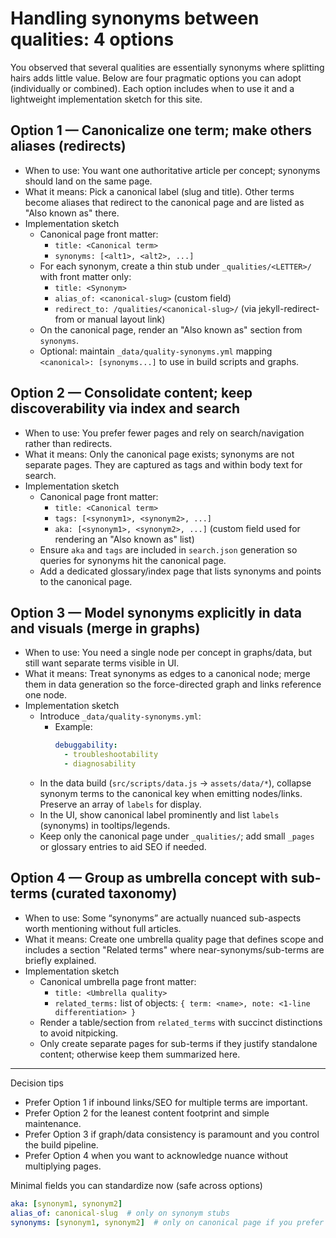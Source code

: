 # Handling synonyms between qualities: 4 options

You observed that several qualities are essentially synonyms where splitting hairs adds little value. Below are four pragmatic options you can adopt (individually or combined). Each option includes when to use it and a lightweight implementation sketch for this site.

## Option 1 — Canonicalize one term; make others aliases (redirects)
- When to use: You want one authoritative article per concept; synonyms should land on the same page.
- What it means: Pick a canonical label (slug and title). Other terms become aliases that redirect to the canonical page and are listed as "Also known as" there.
- Implementation sketch
  - Canonical page front matter:
    - `title: <Canonical term>`
    - `synonyms: [<alt1>, <alt2>, ...]`
  - For each synonym, create a thin stub under `_qualities/<LETTER>/` with front matter only:
    - `title: <Synonym>`
    - `alias_of: <canonical-slug>` (custom field)
    - `redirect_to: /qualities/<canonical-slug>/` (via jekyll-redirect-from or manual layout link)
  - On the canonical page, render an "Also known as" section from `synonyms`.
  - Optional: maintain `_data/quality-synonyms.yml` mapping `<canonical>: [synonyms...]` to use in build scripts and graphs.

## Option 2 — Consolidate content; keep discoverability via index and search
- When to use: You prefer fewer pages and rely on search/navigation rather than redirects.
- What it means: Only the canonical page exists; synonyms are not separate pages. They are captured as tags and within body text for search.
- Implementation sketch
  - Canonical page front matter:
    - `title: <Canonical term>`
    - `tags: [<synonym1>, <synonym2>, ...]`
    - `aka: [<synonym1>, <synonym2>, ...]` (custom field used for rendering an "Also known as" list)
  - Ensure `aka` and `tags` are included in `search.json` generation so queries for synonyms hit the canonical page.
  - Add a dedicated glossary/index page that lists synonyms and points to the canonical page.

## Option 3 — Model synonyms explicitly in data and visuals (merge in graphs)
- When to use: You need a single node per concept in graphs/data, but still want separate terms visible in UI.
- What it means: Treat synonyms as edges to a canonical node; merge them in data generation so the force-directed graph and links reference one node.
- Implementation sketch
  - Introduce `_data/quality-synonyms.yml`:
    - Example:
      ```yaml
      debuggability:
        - troubleshootability
        - diagnosability
      ```
  - In the data build (`src/scripts/data.js` → `assets/data/*`), collapse synonym terms to the canonical key when emitting nodes/links. Preserve an array of `labels` for display.
  - In the UI, show canonical label prominently and list `labels` (synonyms) in tooltips/legends.
  - Keep only the canonical page under `_qualities/`; add small `_pages` or glossary entries to aid SEO if needed.

## Option 4 — Group as umbrella concept with sub-terms (curated taxonomy)
- When to use: Some “synonyms” are actually nuanced sub-aspects worth mentioning without full articles.
- What it means: Create one umbrella quality page that defines scope and includes a section "Related terms" where near-synonyms/sub-terms are briefly explained.
- Implementation sketch
  - Canonical umbrella page front matter:
    - `title: <Umbrella quality>`
    - `related_terms:` list of objects: `{ term: <name>, note: <1‑line differentiation> }`
  - Render a table/section from `related_terms` with succinct distinctions to avoid nitpicking.
  - Only create separate pages for sub-terms if they justify standalone content; otherwise keep them summarized here.

---

Decision tips
- Prefer Option 1 if inbound links/SEO for multiple terms are important.
- Prefer Option 2 for the leanest content footprint and simple maintenance.
- Prefer Option 3 if graph/data consistency is paramount and you control the build pipeline.
- Prefer Option 4 when you want to acknowledge nuance without multiplying pages.

Minimal fields you can standardize now (safe across options)
```yaml
aka: [synonym1, synonym2]
alias_of: canonical-slug  # only on synonym stubs
synonyms: [synonym1, synonym2]  # only on canonical page if you prefer
```
